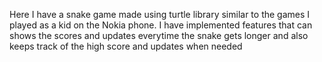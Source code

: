 Here I have a snake game made using turtle library similar to the games I played as a kid on the Nokia phone. I have implemented features that can shows the scores and updates everytime the snake gets longer and also keeps track of the high score and updates when needed

